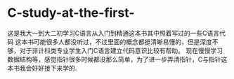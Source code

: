 # C-study-at-the-first-
这是我大一到大二初学习C语言从入门到精通这本书其中照着写过的一些C语言代码
这本书可能很多人都没听过，不过里面的概念都挺清晰易懂的，但是深度不够，对于非计科类专业学生入门C语言建立代码意识比较有帮助。
现在慢慢学习数据结构等，感觉指针很多时候都没那么简单，为了进一步弄清指针，C与指针这本书我会好好接下来学的.
